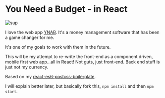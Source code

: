 # You Need a Budget - in React

![sup](http://media1.giphy.com/media/yWJI9tPcrgsj6/giphy.gif)

I love the web app [YNAB](https://www.youneedabudget.com/).  It's a money management software that has been a game changer for me.  

It's one of my goals to work with them in the future.

This will be my attempt to re-write the front-end as a component driven, mobile first web app...all in React!
Not guts, just front-end.  Back end stuff is just not my currency.


Based on my [react-es6-postcss-boilerplate](https://github.com/RVMendoza/react-es6-postcss-boilerplate).

I will explain better later, but basically fork this, `npm install` and then `npm start`.

